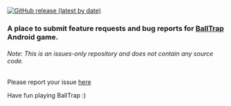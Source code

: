 [![GitHub release (latest by date)](https://img.shields.io/badge/version-1.0-%23aba073)](https://github.com/JayaSuryaT/BallTrap-Issues/releases)

### A place to submit feature requests and bug reports for [BallTrap](https://play.google.com/store/apps/details?id=com.digitalcrafts.balltrap "Open in Play-Store") Android game.

###### Note: This is an issues-only repository and does not contain any source code. 

Please report your issue [here](https://github.com/JayaSuryaT/BallTrap-Issues/issues)


Have fun playing BallTrap :)
